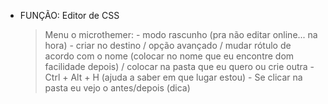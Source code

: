- FUNÇÃO: Editor de CSS
    > Menu o microthemer:
       - modo rascunho (pra não editar online... na hora)
       - criar no destino / opção avançado / mudar rótulo de acordo com o nome (colocar no nome que eu encontre dom facilidade depois) / colocar na pasta que eu quero ou crie outra
       - Ctrl + Alt + H (ajuda a saber em que lugar estou)
       - Se clicar na pasta eu vejo o antes/depois (dica)
